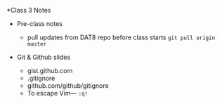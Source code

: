 *Class 3 Notes

* Pre-class notes
  * pull updates from DAT8 repo before class starts
`git pull origin master`

* Git & Github slides
  * gist.github.com
  * .gitignore
  * github.com/github/gitignore
  * To escape Vim— `:q!`
